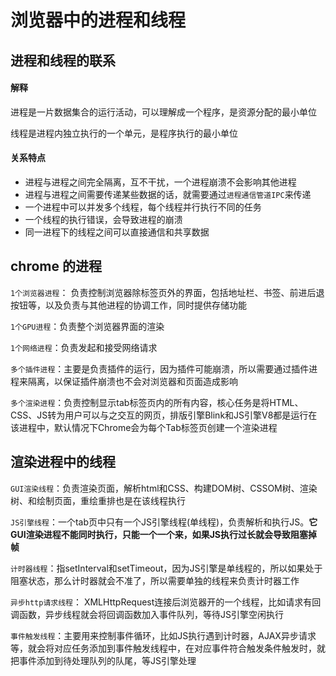 # 浏览器中的进程和线程

## 进程和线程的联系

#### 解释

进程是一片数据集合的运行活动，可以理解成一个程序，是资源分配的最小单位

线程是进程内独立执行的一个单元，是程序执行的最小单位

#### 关系特点

- 进程与进程之间完全隔离，互不干扰，一个进程崩溃不会影响其他进程
- 进程与进程之间需要传递某些数据的话，就需要通过`进程通信管道IPC`来传递
- 一个进程中可以并发多个线程，每个线程并行执行不同的任务
- 一个线程的执行错误，会导致进程的崩溃
- 同一进程下的线程之间可以直接通信和共享数据

## chrome 的进程

 `1个浏览器进程`： 负责控制浏览器除标签页外的界面，包括地址栏、书签、前进后退按钮等，以及负责与其他进程的协调工作，同时提供存储功能

`1个GPU进程`：负责整个浏览器界面的渲染

`1个网络进程`：负责发起和接受网络请求

`多个插件进程`：主要是负责插件的运行，因为插件可能崩溃，所以需要通过插件进程来隔离，以保证插件崩溃也不会对浏览器和页面造成影响

`多个渲染进程`：负责控制显示tab标签页内的所有内容，核心任务是将HTML、CSS、JS转为用户可以与之交互的网页，排版引擎Blink和JS引擎V8都是运行在该进程中，默认情况下Chrome会为每个Tab标签页创建一个渲染进程

## 渲染进程中的线程

`GUI渲染线程`：负责渲染页面，解析html和CSS、构建DOM树、CSSOM树、渲染树、和绘制页面，重绘重排也是在该线程执行

`JS引擎线程`：一个tab页中只有一个JS引擎线程(单线程)，负责解析和执行JS。**它GUI渲染进程不能同时执行，只能一个一个来，如果JS执行过长就会导致阻塞掉帧**

`计时器线程`：指setInterval和setTimeout，因为JS引擎是单线程的，所以如果处于阻塞状态，那么计时器就会不准了，所以需要单独的线程来负责计时器工作

`异步http请求线程`： XMLHttpRequest连接后浏览器开的一个线程，比如请求有回调函数，异步线程就会将回调函数加入事件队列，等待JS引擎空闲执行

`事件触发线程`：主要用来控制事件循环，比如JS执行遇到计时器，AJAX异步请求等，就会将对应任务添加到事件触发线程中，在对应事件符合触发条件触发时，就把事件添加到待处理队列的队尾，等JS引擎处理

